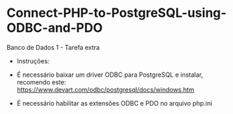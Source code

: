 # Connect-PHP-to-PostgreSQL-using-ODBC-and-PDO
Banco de Dados 1 - Tarefa extra 

* Instruções:
- É necessário baixar um driver ODBC para PostgreSQL e instalar, recomendo este:
    https://www.devart.com/odbc/postgresql/docs/windows.htm

- É necessário habilitar as extensões ODBC e PDO no arquivo php.ini

